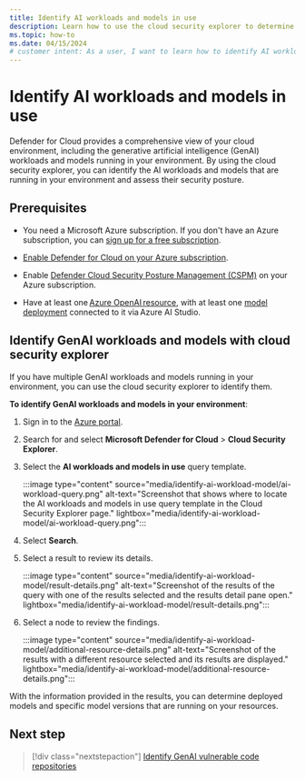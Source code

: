 ```yaml
---
title: Identify AI workloads and models in use
description: Learn how to use the cloud security explorer to determine which AI workloads and models are running in your environment.
ms.topic: how-to
ms.date: 04/15/2024
# customer intent: As a user, I want to learn how to identify AI workloads and models in my environment so that I can assess their security posture.
---
```


# Identify AI workloads and models in use

Defender for Cloud provides a comprehensive view of your cloud environment, including the generative artificial intelligence (GenAI) workloads and models running in your environment. By using the cloud security explorer, you can identify the AI workloads and models that are running in your environment and assess their security posture.

## Prerequisites

- You need a Microsoft Azure subscription. If you don't have an Azure subscription, you can [sign up for a free subscription](https://azure.microsoft.com/pricing/free-trial/).

- [Enable Defender for Cloud on your Azure subscription](connect-azure-subscription.md).

- Enable [Defender Cloud Security Posture Management (CSPM)](tutorial-enable-cspm-plan.md) on your Azure subscription.

- Have at least one [Azure OpenAI resource](../ai-studio/how-to/create-azure-ai-resource.md), with at least one [model deployment](../ai-studio/how-to/deploy-models-openai.md) connected to it via Azure AI Studio.

## Identify GenAI workloads and models with cloud security explorer

If you have multiple GenAI workloads and models running in your environment, you can use the cloud security explorer to identify them. 

**To identify GenAI workloads and models in your environment**:

1. Sign in to the [Azure portal](https://portal.azure.com/).

1. Search for and select **Microsoft Defender for Cloud** > **Cloud Security Explorer**.

1. Select the **AI workloads and models in use** query template.

    :::image type="content" source="media/identify-ai-workload-model/ai-workload-query.png" alt-text="Screenshot that shows where to locate the AI workloads and models in use query template in the Cloud Security Explorer page." lightbox="media/identify-ai-workload-model/ai-workload-query.png":::

1. Select **Search**.

1. Select a result to review its details.

    :::image type="content" source="media/identify-ai-workload-model/result-details.png" alt-text="Screenshot of the results of the query with one of the results selected and the results detail pane open." lightbox="media/identify-ai-workload-model/result-details.png":::

1. Select a node to review the findings.

    :::image type="content" source="media/identify-ai-workload-model/additional-resource-details.png" alt-text="Screenshot of the results with a different resource selected and its results are displayed." lightbox="media/identify-ai-workload-model/additional-resource-details.png":::

With the information provided in the results, you can determine deployed models and specific model versions that are running on your resources.

## Next step

> [!div class="nextstepaction"]
> [Identify GenAI vulnerable code repositories](identify-ai-vulnerable-code.md)
